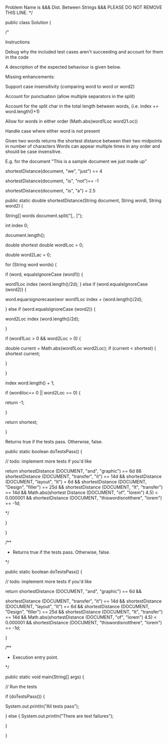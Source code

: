 Problem Name is &&& Dist. Between Strings &&& PLEASE DO NOT REMOVE THIS LINE. */

public class Solution (

/"

Instructions

Debug why the included test cases aren't succeeding and account for them in the code

A description of the expected behaviour is given below.

Missing enhancements:

Support case insensitivity (comparing word to word or word2)

Account for punctuation (allow multiple separators in the split)

Account for the split char in the total length between words, (i.e. index += word.length()+1)

Allow for words in either order (Math.abs(word1Loc word21.oc))

Handle case where either word is not present

Given two words returns the shortest distance between their two midpoints in number of characters Words can appear multiple times in any order and should be case insensitive.

E.g. for the document "This is a sample document we just made up"

shortestDistance(document, "we", "just") == 4

shortestDistance(document, "is", "not")== -1

shortestDistance(document, "is", "a") = 2.5

public static double shortestDistance(String document, String wordi, String word2) (

String[] words document.split("[,. ]");

int index 0;

document.length();

double shortest double wordlLoc = 0;

double word2Lac = 0;

for (String word words) (

if (word, equalsIgnoreCase (word1)) {

word1Loc index (word.length()/2d); } else if (word.equalsIgnoreCase (word2)) {


word.equarsignorecase(wor word1Loc index + (word.length()/2d);

} else if (word.equalsIgnoreCase (word2)) {

word2Loc index (word.length()/2d);

}

if (word1Loc > 0 && word2Loc > 0) {

double current = Math.abs(word1Loc word2Loc); if (current < shortest) ( shortest current;

}

}

index word.length() + 1;

if (wordiloc== 0 || word2Loc == 0) {

return -1;

}

return shortest;

}

Returns true if the tests pass. Otherwise, false.

public static boolean doTestsPass() {

// todo: implement more tests if you'd like

return shortestDistance (DOCUMENT, "and", "graphic") == 6d 88 shortestDistance (DOCUMENT, "transfer", "it") == 14d && shortestDistance (DOCUMENT, "layout", "It") = 6d && shortestDistance (DOCUMENT, "Design", "filler") == 25d && shortestDistance (DOCUMENT, "It", "transfer") == 14d && Math.abs(shortest Distance (DOCUMENT, "of", "lorem") 4.5) < 0.000001 && shortestDistance (DOCUMENT, "thiswordisnotthere", "lorem") == -1d;

*/

}

}

/**

* Returns true if the tests pass. Otherwise, false.

*/

public static boolean doTestsPass() {

// todo: implement more tests if you'd like

return shortestDistance (DOCUMENT, "and", "graphic") == 6d &&

shortestDistance (DOCUMENT, "transfer", "it") == 14d && shortestDistance (DOCUMENT, "layout", "It") == 6d && shortestDistance (DOCUMENT, "Design", "filler") == 25d && shortestDistance (DOCUMENT, "It", "transfer") == 14d && Math.abs(shortestDistance (DOCUMENT, "of", "lorem") 4.5) < 0.000001 && shortestDistance (DOCUMENT, "thiswordisnotthere", "lorem") == -1d;

}

/**

* Execution entry point.

*/

public static void main(String[] args) {

// Run the tests

if (doTestsPass()) {

System.out.println("All tests pass");

} else { System.out.println("There are test failures");

}

}